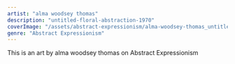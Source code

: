 ```yaml
---
artist: "alma woodsey thomas"
description: "untitled-floral-abstraction-1970"
coverImage: "/assets/abstract-expressionism/alma-woodsey-thomas_untitled-floral-abstraction-1970.jpg"
genre: "Abstract Expressionism"
---
```

This is an art by alma woodsey thomas on Abstract Expressionism

